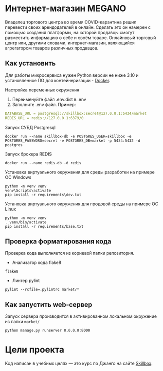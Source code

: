 # Интернет-магазин MEGANO
Владелец торгового центра во время COVID-карантина решил перевести своих арендодателей в онлайн. Сделать это он намерен с помощью создания платформы, на которой продавцы смогут разместить информацию о себе и своём товаре. Онлайновый торговый центр или, другими словами, интернет-магазин, являющийся агрегатором товаров различных продавцов.

## Как установить
Для работы микросервиса нужен Python версии не ниже 3.10 и установленное ПО для контейнеризации - [Docker](https://docs.docker.com/engine/install/).    

Настройка переменных окружения  
1. Переименуйте файл .env.dist в .env
2. Заполните .env файл. Пример:  
```yaml
DATABASE_URL = postgresql://skillbox:secret@127.0.0.1:5434/market
REDIS_URL = redis://127.0.0.1:6379/0
```

Запуск СУБД Postgresql
```shell
docker run --name skillbox-db -e POSTGRES_USER=skillbox -e POSTGRES_PASSWORD=secret -e POSTGRES_DB=market -p 5434:5432 -d postgres
```
Запуск брокера REDIS
```shell
docker run --name redis-db -d redis
```
Установка виртуального окружения для среды разработки на примере ОС Windows
```shell
python -m venv venv
venv\Scripts\activate
pip install -r requirements\dev.txt
```
Установка виртуального окружения для продовой среды на примере ОС Linux
```shell
python -m venv venv
. venv/bin/activate
pip install -r requirements/base.txt
```

## Проверка форматирования кода
Проверка кода выполняется из корневой папки репозитория.    
* Анализатор кода flake8  
```shell
flake8
```
* Линтер pylint  
```shell
pylint --rcfile=.pylintrc market/* 
```

## Как запустить web-сервер
Запуск сервера производится в активированном локальном окружение из папки `market/`
```shell
python manage.py runserver 0.0.0.0:8000
```

# Цели проекта

Код написан в учебных целях — это курс по Джанго на сайте [Skillbox](https://go.skillbox.ru/education/course/django-framework).  
